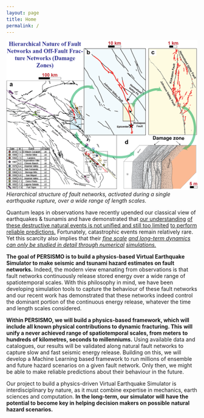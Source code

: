 ```yaml
---
layout: page
title: Home
permalink: /
---
```


![fig01b1](../images/site/fig01b1.png)
_Hierarchical structure of fault networks, activated during a single earthquake rupture, over a wide range of length scales._


Quantum leaps in observations have recently upended our classical view
of earthquakes & tsunamis and have demonstrated that <u>our understanding</u>
<u>of these destructive natural events is not unified and still too limited</u>
<u>to perform reliable predictions.</u> Fortunately, catastrophic events remain
relatively rare. Yet this scarcity also implies that their *<u>fine scale</u>*
*<u>and long-term dynamics can only be studied in detail through numerical</u>*
*<u>simulations.</u>*



**The goal of PERSISMO is to build a physics-based Virtual Earthquake**
**Simulator to make seismic and tsunami hazard estimates on fault**
**networks.** Indeed, the modern view emanating from observations is that
fault networks continuously release stored energy over a wide range of
spatiotemporal scales. With this philosophy in mind, we have been
developing simulation tools to capture the behaviour of these fault
networks and our recent work has demonstrated that these networks indeed
control the dominant portion of the continuous energy release, whatever
the time and length scales considered.



**Within PERSISMO, we will build a physics-based framework, which will**
**include all known physical contributions to dynamic fracturing. This**
**will unify a never achieved range of spatiotemporal scales, from meters**
**to hundreds of kilometres, seconds to millenniums.** Using available data
and catalogues, our results will be validated along natural fault
networks to capture slow and fast seismic energy release. Building on
this, we will develop a Machine Learning based framework to run millions
of ensemble and future hazard scenarios on a given fault network. Only
then, we might be able to make reliable predictions about their
behaviour in the future.

Our project to build a physics-driven Virtual Earthquake Simulator is
interdisciplinary by nature, as it must combine expertise in mechanics,
earth sciences and computation. **In the long-term, our simulator will**
**have the potential to become key in helping decision makers on possible**
**natural hazard scenarios.**
